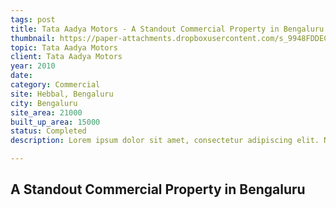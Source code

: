 ```yaml
---
tags: post
title: Tata Aadya Motors - A Standout Commercial Property in Bengaluru
thumbnail: https://paper-attachments.dropboxusercontent.com/s_9948FDDEC2196C22A3BE49A27CE4A17D42A77115FA05D032289AD6547038B734_1729320600445_DSC_0096.JPG
topic: Tata Aadya Motors
client: Tata Aadya Motors
year: 2010
date:
category: Commercial
site: Hebbal, Bengaluru
city: Bengaluru
site_area: 21000
built_up_area: 15000
status: Completed
description: Lorem ipsum dolor sit amet, consectetur adipiscing elit. Nullam ultricies interdum tortor, sit amet gravida ipsum fermentum ut. Aenean sagittis metus justo, at vestibulum elit malesuada a. Suspendisse dictum, sapien eu tincidunt convallis, elit urna rhoncus leo, ac fermentum lorem libero in magna. Integer scelerisque odio et convallis faucibus.

---
```


## A Standout Commercial Property in Bengaluru

